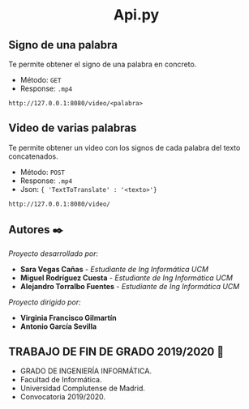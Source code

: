 <h1 align="center">Api.py</h1>


## Signo de una palabra

Te permite obtener el signo de una palabra en concreto. 
* Método: ``GET``
* Response: ``.mp4``

```
http://127.0.0.1:8080/video/<palabra>
```

## Video de varias palabras

Te permite obtener un video con los signos de cada palabra del texto concatenados.
* Método: ``POST``
* Response: ``.mp4``
* Json: ``{ 'TextToTranslate' : '<texto>'}``

```
http://127.0.0.1:8080/video/

```

## Autores ✒️

_Proyecto desarrollado por:_

* **Sara Vegas Cañas** - *Estudiante de Ing Informática UCM* 
* **Miguel Rodríguez Cuesta** - *Estudiante de Ing Informática UCM*
* **Alejandro Torralbo Fuentes** - *Estudiante de Ing Informática UCM*

_Proyecto dirigido por:_

* **Virginia Francisco Gilmartín**
* **Antonio García Sevilla** 


<h2>TRABAJO DE FIN DE GRADO 2019/2020 📌</h2> 

* GRADO DE INGENIERÍA INFORMÁTICA.
* Facultad de Informática.
* Universidad Complutense de Madrid.
* Convocatoria 2019/2020.
